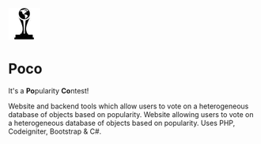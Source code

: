 ![Poco icon](https://github.com/Cygnut/Poco/blob/master/web/codeigniter/resources/img/content/PocoIcon-64x64-Transparent.png)
# Poco
It's a **Po**pularity **Co**ntest!

Website and backend tools which allow users to vote on a heterogeneous database of objects based on popularity. Website allowing users to vote on a heterogeneous database of objects based on popularity. Uses PHP, Codeigniter, Bootstrap & C#.

